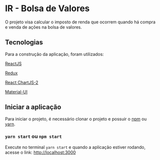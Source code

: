 # IR - Bolsa de Valores

O projeto visa calcular o imposto de renda que ocorrem quando há compra e venda de ações na bolsa de valores.

## Tecnologias

Para a construção da aplicação, foram utilizados:

[ReactJS](https://pt-br.reactjs.org/)

[Redux](https://redux.js.org/)

[React ChartJS-2](https://react-chartjs-2.js.org/)

[Material-UI](https://material-ui.com/)


## Iniciar a aplicação

Para iniciar o projeto, é necessário clonar o projeto e possuir o [npm](https://www.npmjs.com/) ou [yarn](https://yarnpkg.com/).

### `yarn start` ou `npm start`  

Execute no terminal `yarn start` e quando a aplicação estiver rodando, acesse o link: [http://localhost:3000](http://localhost:3000)


